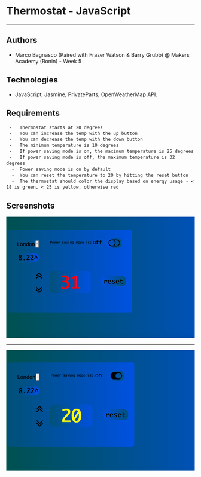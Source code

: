 # Thermostat  - JavaScript
----------------------------------------

Authors
------

* Marco Bagnasco (Paired with Frazer Watson & Barry Grubb) @ Makers Academy (Ronin) - Week 5

Technologies
------------

* JavaScript, Jasmine, PrivateParts, OpenWeatherMap API. 

Requirements
------------

```
 -   Thermostat starts at 20 degrees
 -   You can increase the temp with the up button
 -   You can decrease the temp with the down button
 -   The minimum temperature is 10 degrees
 -   If power saving mode is on, the maximum temperature is 25 degrees
 -   If power saving mode is off, the maximum temperature is 32 degrees
  -  Power saving mode is on by default
  -  You can reset the temperature to 20 by hitting the reset button
  -  The thermostat should color the display based on energy usage - < 18 is green, < 25 is yellow, otherwise red

```

Screenshots
-----------

![Thermostat](/docs/Screen1.png?raw=true "Screen Shot 1")

-----------

![Thermostat](/docs/Screen2.png?raw=true "Screen Shot 2")
